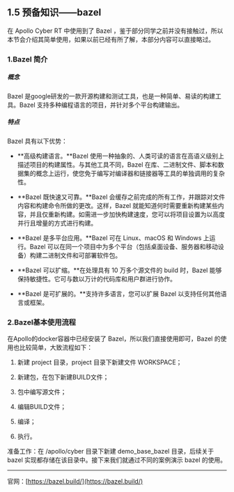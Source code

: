 ## 1.5 预备知识——bazel

在 Apollo Cyber RT 中使用到了 Bazel ，鉴于部分同学之前并没有接触过，所以本节会介绍其简单使用，如果以前已经有所了解，本部分内容可以直接略过。

### 1.Bazel 简介

##### 概念

Bazel 是google研发的一款开源构建和测试工具，也是一种简单、易读的构建工具。Bazel 支持多种编程语言的项目，并针对多个平台构建输出。

##### 特点

Bazel 具有以下优势：

* **高级构建语言。**Bazel 使用一种抽象的、人类可读的语言在高语义级别上描述项目的构建属性。与其他工具不同，Bazel 在库、二进制文件、脚本和数据集的概念上运行，使您免于编写对编译器和链接器等工具的单独调用的复杂性。

* **Bazel 既快速又可靠。**Bazel 会缓存之前完成的所有工作，并跟踪对文件内容和构建命令所做的更改。这样，Bazel 就能知道何时需要重新构建某些内容，并且仅重新构建。如需进一步加快构建速度，您可以将项目设置为以高度并行且增量的方式进行构建。

* **Bazel 是多平台应用。**Bazel 可在 Linux、macOS 和 Windows 上运行。Bazel 可以在同一个项目中为多个平台（包括桌面设备、服务器和移动设备）构建二进制文件和可部署软件包。

* **Bazel 可以扩缩。**在处理具有 10 万多个源文件的 build 时，Bazel 能够保持敏捷性。它可与数以万计的代码库和用户群进行协作。

* **Bazel 是可扩展的。**支持许多语言，您可以扩展 Bazel 以支持任何其他语言或框架。

### 2.Bazel基本使用流程

在Apollo的docker容器中已经安装了 Bazel，所以我们直接使用即可，Bazel 的使用也比较简单，大致流程如下：

1. 新建 project 目录，project 目录下新建文件 WORKSPACE；

2. 新建包，在包下新建BUILD文件；

3. 包中编写源文件；

4. 编辑BUILD文件；

5. 编译；

6. 执行。

准备工作：在 /apollo/cyber 目录下新建 demo\_base\_bazel 目录，后续关于 bazel 实现都存储在该目录中。接下来我们就通过不同的案例演示 bazel 的使用。

---

官网：[https://bazel.build/](https://bazel.build/)

